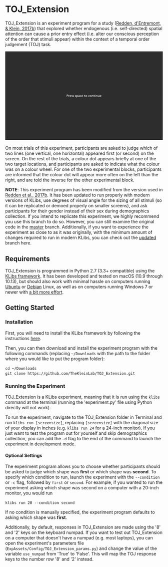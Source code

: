 # TOJ_Extension

TOJ_Extension is an experiment program for a study ([Redden, d'Entremont, & Klein, 2017b](https://doi.org/10.3758/s13414-017-1290-0)) that explored whether endogenous (i.e. self-directed) spatial attention can cause a prior entry effect (i.e. alter our conscious perception of the order that stimuli appear) within the context of a temporal order judgement (TOJ) task.

![toj_ext_probetrial](toj_extension.gif)

On most trials of this experiment, participants are asked to judge which of two lines (one vertical, one horizontal) appeared first (or second) on the screen. On the rest of the trials, a colour dot appears briefly at one of the two target locations, and participants are asked to indicate what the colour was on a colour wheel. For one of the two experimental blocks, participants are informed that the colour dot will appear more often on the left than the right, and are told the inverse for the other experimental block.

**NOTE**: This experiment program has been modified from the version used in [Redden et al., 2017b](https://doi.org/10.3758/s13414-017-1290-0). It has been updated to run properly with modern versions of KLibs, use degrees of visual angle for the sizing of all stimuli (so it can be replicated or demoed properly on smaller screens), and ask participants for their gender instead of their sex during demographics collection. If you intend to replicate this experiment, we highly recommend you use this branch to do so. However, you can still examine the original code in the [master](https://github.com/TheKleinLab/TOJ_Extension/tree/master) branch. Additionally, if you want to experience the experiment as close to as it was originally, with the minimum amount of changes required to run in modern KLibs, you can check out the [updated](https://github.com/TheKleinLab/TOJ_Extension/tree/updated) branch here.

## Requirements

TOJ_Extension is programmed in Python 2.7 (3.3+ compatible) using the [KLibs framework](https://github.com/a-hurst/klibs). It has been developed and tested on macOS (10.9 through 10.13), but should also work with minimal hassle on computers running [Ubuntu](https://www.ubuntu.com/download/desktop) or [Debian](https://www.debian.org/distrib/) Linux, as well as on computers running Windows 7 or newer with [a bit more effort](https://github.com/a-hurst/klibs/wiki/Installation-on-Windows).

## Getting Started

### Installation

First, you will need to install the KLibs framework by following the instructions [here](https://github.com/a-hurst/klibs).

Then, you can then download and install the experiment program with the following commands (replacing `~/Downloads` with the path to the folder where you would like to put the program folder):

```
cd ~/Downloads
git clone https://github.com/TheKleinLab/TOJ_Extension.git
```

### Running the Experiment

TOJ_Extension is a KLibs experiment, meaning that it is run using the `klibs` command at the terminal (running the 'experiment.py' file using Python directly will not work).

To run the experiment, navigate to the TOJ_Extension folder in Terminal and run `klibs run [screensize]`,
replacing `[screensize]` with the diagonal size of your display in inches (e.g. `klibs run 24` for a 24-inch monitor). If you just want to test the program out for yourself and skip demographics collection, you can add the `-d` flag to the end of the command to launch the experiment in development mode.

#### Optional Settings

The experiment program allows you to choose whether participants should be asked to judge which shape was **first** or which shape was **second**. To specify which condition to run, launch the experiment with the `--condition` or `-c` flag, followed by `first` or `second`. For example, if you wanted to run the experiment asking which shape was second on a computer with a 20-inch monitor, you would run 

```
klibs run 20 --condition second
```

If no condition is manually specified, the experiment program defaults to asking which shape was **first**.

Additionally, by default, responses in TOJ\_Extension are made using the '8' and '2' keys on the keyboard numpad. If you want to test out TOJ\_Extension on a computer that doesn't have a numpad (e.g. most laptops), you can open the experiment's parameters file (`ExpAssets/Config/TOJ_Extension_params.py`) and change the value of the variable `use_numpad` from 'True' to 'False'. This will map the TOJ response keys to the number row '8' and '2' instead.
